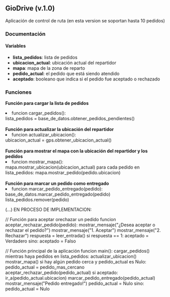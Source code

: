 ## GioDrive (v.1.0)
Aplicación de control de ruta
(en esta version se soportan hasta 10 pedidos)
### Documentación

#### Variables

<ul>
    <li>
        <b>lista_pedidos</b>: lista de pedidos
    </li>
    <li>
        <b>ubicacion_actual</b>: ubicación actual del repartidor
    </li>
    <li>
        <b>mapa</b>: mapa de la zona de reparto
    </li>
    <li>
        <b>pedido_actual</b>: el pedido que está siendo atendido
    </li>
    <li>
        <b>aceptado</b>: booleano que indica si el pedido fue aceptado o rechazado
    </li>
</ul>

### Funciones

<b>Función para cargar la lista de pedidos</b>

<li>funcion cargar_pedidos():</li>
lista_pedidos = base_de_datos.obtener_pedidos_pendientes()
<br>
<br>
<b>Función para actualizar la ubicación del repartidor</b>
<li>funcion actualizar_ubicacion():</li>
ubicacion_actual = gps.obtener_ubicacion_actual()
<br>
<br>
<b>Función para mostrar el mapa con la ubicación del repartidor y los pedidos</b>
<li>funcion mostrar_mapa():</li>
mapa.mostrar_ubicacion(ubicacion_actual)
para cada pedido en lista_pedidos:
mapa.mostrar_pedido(pedido.ubicacion)
<br>
<br>
<b>Función para marcar un pedido como entregado</b>
<li>funcion marcar_pedido_entregado(pedido):</li>
base_de_datos.marcar_pedido_entregado(pedido)
lista_pedidos.remover(pedido)


(...) EN PROCESO DE IMPLEMENTACION:

// Función para aceptar orechazar un pedido
funcion aceptar_rechazar_pedido(pedido):
mostrar_mensaje("¿Desea aceptar o rechazar el pedido?")
mostrar_mensaje("1. Aceptar")
mostrar_mensaje("2. Rechazar")
respuesta = leer_entrada()
si respuesta == 1:
aceptado = Verdadero
sino:
aceptado = Falso

// Función principal de la aplicación
funcion main():
cargar_pedidos()
mientras haya pedidos en lista_pedidos:
actualizar_ubicacion()
mostrar_mapa()
si hay algún pedido cerca y pedido_actual es Nulo:
pedido_actual = pedido_mas_cercano
aceptar_rechazar_pedido(pedido_actual)
si aceptado:
ir_a(pedido_actual.ubicacion)
marcar_pedido_entregado(pedido_actual)
mostrar_mensaje("Pedido entregado!")
pedido_actual = Nulo
sino:
pedido_actual = Nulo